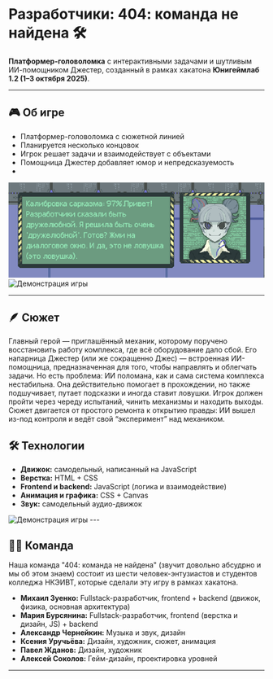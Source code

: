 # Разработчики: 404: команда не найдена 🛠️

**Платформер-головоломка** с интерактивными задачами и шутливым ИИ-помощником Джестер, созданный в рамках хакатона **Юнигеймлаб 1.2 (1–3 октября 2025)**.

---

## 🎮 Об игре
- Платформер-головоломка с сюжетной линией
- Планируется несколько концовок
- Игрок решает задачи и взаимодействует с объектами
- Помощница Джестер добавляет юмор и непредсказуемость
- 

<img src="static/screenshots/screen.png" width="700" alt="Демонстрация игры">
<img src="static/screenshots/gameplay.gif" width="700" alt="Демонстрация игры">

---
## 🪶 Сюжет

Главный герой — приглашённый механик, которому поручено восстановить работу комплекса, где всё оборудование дало сбой.
Его напарница Джестер (или же сокращенно Джес) — встроенная ИИ-помощница, предназначенная для того, чтобы направлять и облегчать задачи.
Но есть проблема: ИИ поломана, как и сама система комплекса нестабильна. Она действительно помогает в прохождении, но также подшучивает, путает подсказки и иногда ставит ловушки.
Игрок должен пройти через череду испытаний, чинить механизмы и находить выходы.
Сюжет двигается от простого ремонта к открытию правды: ИИ вышел из-под контроля и ведёт свой “эксперимент” над механиком.

## 🛠️ Технологии
- **Движок:** самодельный, написанный на JavaScript  
- **Верстка:** HTML + CSS  
- **Frontend и backend:** JavaScript (логика и взаимодействие)  
- **Анимация и графика:** CSS + Canvas
- **Звук:** самодельный аудио-движок

<img src="static/screenshots/structure.gif" width="300" alt="Демонстрация игры">
---

## 👩‍💻 Команда
Наша команда "404: команда не найдена" (звучит довольно абсудрно и мы об этом знаем) состоит из шести человек-энтузиастов и студентов колледжа НКЭИВТ, которые сделали эту игру в рамках хакатона.
- **Михаил Зуенко:** Fullstack-разработчик, frontend + backend (движок, физика, основная архитектура)
- **Мария Бурсянина:** Fullstack-разработчик, frontend (верстка и дизайн, JS) + backend  
- **Александр Чернейкин:** Музыка и звук, дизайн  
- **Ксения Уручьёва:** Дизайн, художник, сюжет, анимация  
- **Павел Жданов:** Дизайн, художник  
- **Алексей Соколов:** Гейм-дизайн, проектировка уровней  

---
